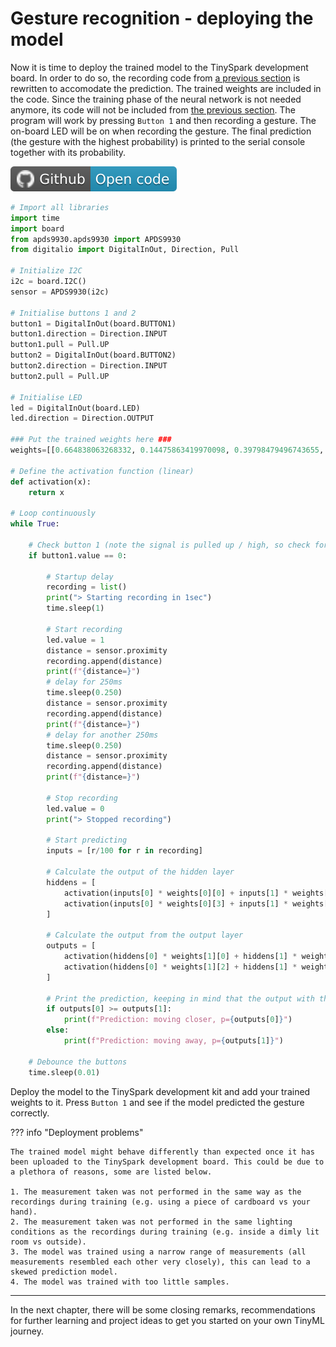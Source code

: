 # Gesture recognition - deploying the model

Now it is time to deploy the trained model to the TinySpark development board. In order to do so, the recording code from [a previous section](../chapter3/gesture_recognition_data.md) is rewritten to accomodate the prediction. The trained weights are included in the code. Since the training phase of the neural network is not needed anymore, its code will not be included from [the previous section](../chapter3/gesture_recognition_training.md). The program will work by pressing `Button 1` and then recording a gesture. The on-board LED will be on when recording the gesture. The final prediction (the gesture with the highest probability) is printed to the serial console together with its probability.

[![Open In Github](../assets/images/github-badge.svg)](https://github.com/j-siderius/TinySpark/blob/main/docs/assets/examples/gesture_model.py)

```python title="gesture_model.py"
# Import all libraries
import time
import board
from apds9930.apds9930 import APDS9930
from digitalio import DigitalInOut, Direction, Pull

# Initialize I2C
i2c = board.I2C()
sensor = APDS9930(i2c)

# Initialise buttons 1 and 2
button1 = DigitalInOut(board.BUTTON1)
button1.direction = Direction.INPUT
button1.pull = Pull.UP
button2 = DigitalInOut(board.BUTTON2)
button2.direction = Direction.INPUT
button2.pull = Pull.UP

# Initialise LED
led = DigitalInOut(board.LED)
led.direction = Direction.OUTPUT

### Put the trained weights here ###
weights=[[0.664838063268332, 0.14475863419970098, 0.39798479496743655, -0.1996792640967368, -0.10042784907697525, -0.38665016231765525], [0.19784347834163832, -0.7106415457739413, 0.6545148412015216, 0.1258938146460059]]

# Define the activation function (linear)
def activation(x):
    return x

# Loop continuously
while True:

    # Check button 1 (note the signal is pulled up / high, so check for low signal)
    if button1.value == 0:

        # Startup delay
        recording = list()
        print("> Starting recording in 1sec")
        time.sleep(1)

        # Start recording
        led.value = 1
        distance = sensor.proximity
        recording.append(distance)
        print(f"{distance=}")
        # delay for 250ms
        time.sleep(0.250)
        distance = sensor.proximity
        recording.append(distance)
        print(f"{distance=}")
        # delay for another 250ms
        time.sleep(0.250)
        distance = sensor.proximity
        recording.append(distance)
        print(f"{distance=}")

        # Stop recording
        led.value = 0
        print("> Stopped recording")
    
        # Start predicting
        inputs = [r/100 for r in recording]

        # Calculate the output of the hidden layer
        hiddens = [
            activation(inputs[0] * weights[0][0] + inputs[1] * weights[0][1] + inputs[2] * weights[0][2]),
            activation(inputs[0] * weights[0][3] + inputs[1] * weights[0][4] + inputs[2] * weights[0][5])
        ]

        # Calculate the output from the output layer
        outputs = [
            activation(hiddens[0] * weights[1][0] + hiddens[1] * weights[1][1]),
            activation(hiddens[0] * weights[1][2] + hiddens[1] * weights[1][3]),
        ]

        # Print the prediction, keeping in mind that the output with the highest probability is picked
        if outputs[0] >= outputs[1]:
            print(f"Prediction: moving closer, p={outputs[0]}")
        else:
            print(f"Prediction: moving away, p={outputs[1]}")
    
    # Debounce the buttons
    time.sleep(0.01)
```

Deploy the model to the TinySpark development kit and add your trained weights to it. Press `Button 1` and see if the model predicted the gesture correctly.

??? info "Deployment problems"

    The trained model might behave differently than expected once it has been uploaded to the TinySpark development board. This could be due to a plethora of reasons, some are listed below.

    1. The measurement taken was not performed in the same way as the recordings during training (e.g. using a piece of cardboard vs your hand).
    2. The measurement taken was not performed in the same lighting conditions as the recordings during training (e.g. inside a dimly lit room vs outside).
    3. The model was trained using a narrow range of measurements (all measurements resembled each other very closely), this can lead to a skewed prediction model.
    4. The model was trained with too little samples.

---

In the next chapter, there will be some closing remarks, recommendations for further learning and project ideas to get you started on your own TinyML journey.
